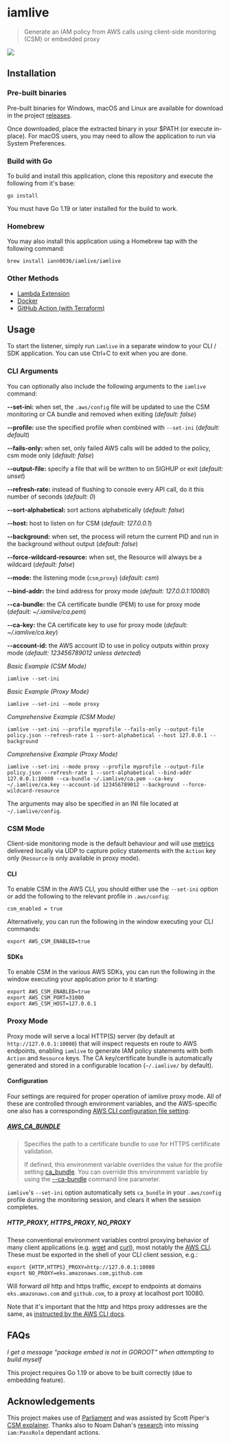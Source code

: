# iamlive

> Generate an IAM policy from AWS calls using client-side monitoring (CSM) or embedded proxy

![](https://raw.githubusercontent.com/iann0036/iamlive/assets/iamlive.gif)

## Installation

### Pre-built binaries

Pre-built binaries for Windows, macOS and Linux are available for download in the project [releases](https://github.com/iann0036/iamlive/releases).

Once downloaded, place the extracted binary in your $PATH (or execute in-place). For macOS users, you may need to allow the application to run via System Preferences.

### Build with Go

To build and install this application, clone this repository and execute the following from it's base:

```shell
go install
```

You must have Go 1.19 or later installed for the build to work.

### Homebrew

You may also install this application using a Homebrew tap with the following command:

```shell
brew install iann0036/iamlive/iamlive
```

### Other Methods

- [Lambda Extension](https://github.com/iann0036/iamlive-lambda-extension)
- [Docker](https://meirg.co.il/2021/04/23/determining-aws-iam-policies-according-to-terraform-and-aws-cli/)
- [GitHub Action (with Terraform)](https://github.com/scott-doyland-burrows/gha-composite-terraform-iamlive)

## Usage

To start the listener, simply run `iamlive` in a separate window to your CLI / SDK application. You can use Ctrl+C to exit when you are done.

### CLI Arguments

You can optionally also include the following arguments to the `iamlive` command:

**--set-ini:** when set, the `.aws/config` file will be updated to use the CSM monitoring or CA bundle and removed when exiting (_default: false_)

**--profile:** use the specified profile when combined with `--set-ini` (_default: default_)

**--fails-only:** when set, only failed AWS calls will be added to the policy, csm mode only (_default: false_)

**--output-file:** specify a file that will be written to on SIGHUP or exit (_default: unset_)

**--refresh-rate:** instead of flushing to console every API call, do it this number of seconds (_default: 0_)

**--sort-alphabetical:** sort actions alphabetically (_default: false_)

**--host:** host to listen on for CSM (_default: 127.0.0.1_)

**--background:** when set, the process will return the current PID and run in the background without output (_default: false_)

**--force-wildcard-resource:** when set, the Resource will always be a wildcard (_default: false_)

**--mode:** the listening mode (`csm`,`proxy`) (_default: csm_)

**--bind-addr:** the bind address for proxy mode (_default: 127.0.0.1:10080_)

**--ca-bundle:** the CA certificate bundle (PEM) to use for proxy mode (_default: ~/.iamlive/ca.pem_)

**--ca-key:** the CA certificate key to use for proxy mode (_default: ~/.iamlive/ca.key_)

**--account-id:** the AWS account ID to use in policy outputs within proxy mode (_default: 123456789012 unless detected_)

_Basic Example (CSM Mode)_

```shell
iamlive --set-ini
```

_Basic Example (Proxy Mode)_

```shell
iamlive --set-ini --mode proxy
```

_Comprehensive Example (CSM Mode)_

```shell
iamlive --set-ini --profile myprofile --fails-only --output-file policy.json --refresh-rate 1 --sort-alphabetical --host 127.0.0.1 --background
```

_Comprehensive Example (Proxy Mode)_

```shell
iamlive --set-ini --mode proxy --profile myprofile --output-file policy.json --refresh-rate 1 --sort-alphabetical --bind-addr 127.0.0.1:10080 --ca-bundle ~/.iamlive/ca.pem --ca-key ~/.iamlive/ca.key --account-id 123456789012 --background --force-wildcard-resource
```

The arguments may also be specified in an INI file located at `~/.iamlive/config`.

### CSM Mode

Client-side monitoring mode is the default behaviour and will use [metrics](https://docs.aws.amazon.com/sdk-for-javascript/v2/developer-guide/metrics.html) delivered locally via UDP to capture policy statements with the `Action` key only (`Resource` is only available in proxy mode).

#### CLI

To enable CSM in the AWS CLI, you should either use the `--set-ini` option or add the following to the relevant profile in `.aws/config`:

```shell
csm_enabled = true
```

Alternatively, you can run the following in the window executing your CLI commands:

```shell
export AWS_CSM_ENABLED=true
```

#### SDKs

To enable CSM in the various AWS SDKs, you can run the following in the window executing your application prior to it starting:

```shell
export AWS_CSM_ENABLED=true
export AWS_CSM_PORT=31000
export AWS_CSM_HOST=127.0.0.1
```

### Proxy Mode

Proxy mode will serve a local HTTP(S) server (by default at `http://127.0.0.1:10080`) that will inspect requests en route to AWS endpoints, enabling `iamlive` to generate IAM policy statements with both `Action` and `Resource` keys. The CA key/certificate bundle is automatically generated and stored in a configurable location (`~/.iamlive/` by default).

#### Configuration

Four settings are required for proper operation of iamlive proxy mode. All of these are controlled through environment variables, and the AWS-specific one also has a corresponding [AWS CLI configuration file setting](https://docs.aws.amazon.com/cli/latest/userguide/cli-configure-files.html#cli-config-ca_bundle):

##### [AWS_CA_BUNDLE](https://docs.aws.amazon.com/cli/latest/userguide/cli-configure-envvars.html#envvars-list)

> Specifies the path to a certificate bundle to use for HTTPS certificate validation.
>
> If defined, this environment variable overrides the value for the profile setting [ca_bundle](https://docs.aws.amazon.com/cli/latest/userguide/cli-configure-files.html#cli-config-ca_bundle). You can override this environment variable by using the [--ca-bundle](https://docs.aws.amazon.com/cli/latest/userguide/cli-configure-options.html#cli-configure-options-ca-bundle) command line parameter.

`iamlive`'s `--set-ini` option automatically sets `ca_bundle` in your `.aws/config` profile during the monitoring session, and clears it when the session completes.

##### HTTP_PROXY, HTTPS_PROXY, NO_PROXY

These conventional environment variables control proxying behavior of many client applications (e.g. [wget](https://docs.aws.amazon.com/cli/latest/userguide/cli-configure-proxy.html) and [curl](https://everything.curl.dev/usingcurl/proxies/env)), most notably the [AWS CLI](https://docs.aws.amazon.com/cli/latest/userguide/cli-configure-proxy.html). These must be exported in the shell of your CLI client session, e.g.:

```shell
export {HTTP,HTTPS}_PROXY=http://127.0.0.1:10080
export NO_PROXY=eks.amazonaws.com,github.com
```

Will forward _all_ http and https traffic, _except_ to endpoints at domains `eks.amazonaws.com` and `github.com`, to a proxy at localhost port 10080.

Note that it's important that the http and https proxy addresses are the same, as [instructed by the AWS CLI docs](https://docs.aws.amazon.com/cli/latest/userguide/cli-configure-proxy.html).

## FAQs

_I get a message "package embed is not in GOROOT" when attempting to build myself_

This project requires Go 1.19 or above to be built correctly (due to embedding feature).

## Acknowledgements

This project makes use of [Parliament](https://github.com/duo-labs/parliament) and was assisted by Scott Piper's [CSM explainer](https://summitroute.com/blog/2020/05/25/client_side_monitoring/). Thanks also to Noam Dahan's [research](https://ermetic.com/whats-new/blog/auditing-passrole-a-problematic-privilege-escalation-permission/) into missing `iam:PassRole` dependant actions.
